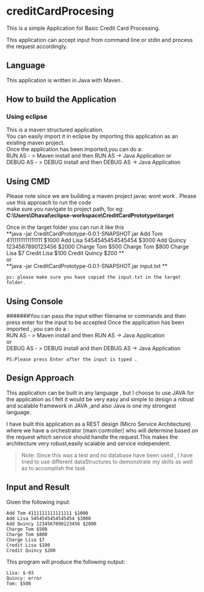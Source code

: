 # creditCardProcesing
This is a simple Application for Basic Credit Card Processing. 

This application can accept input from command line or stdin and process the request accordingly.


## Language 
This application is written in Java with Maven . 

## How to build the Application
### Using eclipse 
This is a maven structured application. <br>
You can easily import it in eclipse by importing this application as an existing maven project.<br>
Once the application has been imported,you can do a:<br>
RUN AS - > Maven install and then RUN AS -> Java Application 
or <br>
DEBUG AS - >  DEBUG install and then DEBUG AS -> Java Application

## Using CMD 
Please note since we are building a maven project javac wont work . 
Please use this approach to run the code 
<br>
make sure you navigate to project path, for eg:<br>
**C:\Users\Dhaval\eclipse-workspace\CreditCardPrototype\target**

Once in the target folder you can run it like this<br>
**java -jar CreditCardPrototype-0.0.1-SNAPSHOT.jar Add Tom 4111111111111111 $1000 Add Lisa 5454545454545454 $3000 Add Quincy 1234567890123456 $2000 Charge Tom $500 Charge Tom $800 Charge Lisa $7 Credit Lisa $100 Credit Quincy $200 **
<br>
or <br>
**java -jar CreditCardPrototype-0.0.1-SNAPSHOT.jar input.txt **

```
ps: please make sure you have copied the input.txt in the target folder.
```

## Using Console
#######You can pass the input either filename or commands and then press enter for the input to be accepted
Once the application has been imported , you can do a :<br>
RUN AS - > Maven install and then RUN AS -> Java Application <br> or <br>
DEBUG AS - >  DEBUG install and then DEBUG AS -> Java Application

```
PS:Please press Enter after the input is typed .
```

## Design Approach
This application can be built in any language , but I choose to use JAVA for the application as I felt it would be very easy and simple to design a robust and scalable framework in JAVA ,and also Java is one my strongest language. 

I have built this application as a REST design (Micro Service Architecture) where we have a orchestrator (main controller) who will determine based on the request which service should handle the request.This makes the architecture very robust,easily scalable and service independent.

>Note: Since this was a test and no database have been used , I have tried to use different dataStructures to demonstrate my skills as well as to accomplish the task . 


## Input and Result 

Given the following input:

```
Add Tom 4111111111111111 $1000
Add Lisa 5454545454545454 $3000
Add Quincy 1234567890123456 $2000
Charge Tom $500
Charge Tom $800
Charge Lisa $7
Credit Lisa $100
Credit Quincy $200
```

This program will produce the following output:

```
Lisa: $-93
Quincy: error
Tom: $500
```




